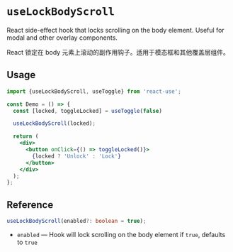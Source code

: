 # `useLockBodyScroll`

React side-effect hook that locks scrolling on the body element. Useful for modal and other overlay components.

React 锁定在 body 元素上滚动的副作用钩子。适用于模态框和其他覆盖层组件。


## Usage

```jsx
import {useLockBodyScroll, useToggle} from 'react-use';

const Demo = () => {
  const [locked, toggleLocked] = useToggle(false)

  useLockBodyScroll(locked);

  return (
    <div>
      <button onClick={() => toggleLocked()}>
        {locked ? 'Unlock' : 'Lock'}
      </button>
    </div>
  );
};
```

## Reference

```ts
useLockBodyScroll(enabled?: boolean = true);
```

- `enabled` &mdash; Hook will lock scrolling on the body element if `true`, defaults to `true`
